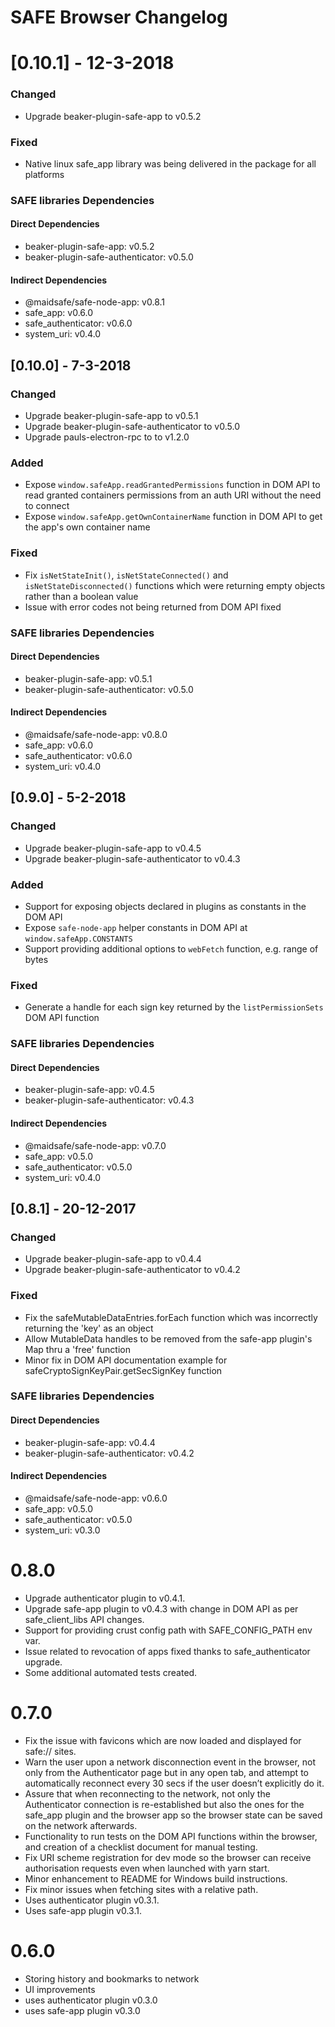 # SAFE Browser Changelog

# [0.10.1] - 12-3-2018
### Changed
- Upgrade beaker-plugin-safe-app to v0.5.2

### Fixed
- Native linux safe_app library was being delivered in the package for all platforms

### SAFE libraries Dependencies
#### Direct Dependencies
- beaker-plugin-safe-app: v0.5.2
- beaker-plugin-safe-authenticator: v0.5.0

#### Indirect Dependencies
- @maidsafe/safe-node-app: v0.8.1
- safe_app: v0.6.0
- safe_authenticator: v0.6.0
- system_uri: v0.4.0

## [0.10.0] - 7-3-2018
### Changed
- Upgrade beaker-plugin-safe-app to v0.5.1
- Upgrade beaker-plugin-safe-authenticator to v0.5.0
- Upgrade pauls-electron-rpc to to v1.2.0

### Added
- Expose `window.safeApp.readGrantedPermissions` function in DOM API to read granted containers permissions from an auth URI without the need to connect
- Expose `window.safeApp.getOwnContainerName` function in DOM API to get the app's own container name

### Fixed
- Fix `isNetStateInit()`, `isNetStateConnected()` and `isNetStateDisconnected()` functions which were returning empty objects rather than a boolean value
- Issue with error codes not being returned from DOM API fixed

### SAFE libraries Dependencies
#### Direct Dependencies
- beaker-plugin-safe-app: v0.5.1
- beaker-plugin-safe-authenticator: v0.5.0

#### Indirect Dependencies
- @maidsafe/safe-node-app: v0.8.0
- safe_app: v0.6.0
- safe_authenticator: v0.6.0
- system_uri: v0.4.0

## [0.9.0] - 5-2-2018
### Changed
- Upgrade beaker-plugin-safe-app to v0.4.5
- Upgrade beaker-plugin-safe-authenticator to v0.4.3

### Added
- Support for exposing objects declared in plugins as constants in the DOM API
- Expose `safe-node-app` helper constants in DOM API at `window.safeApp.CONSTANTS`
- Support providing additional options to `webFetch` function, e.g. range of bytes

### Fixed
- Generate a handle for each sign key returned by the `listPermissionSets` DOM API function

### SAFE libraries Dependencies
#### Direct Dependencies
- beaker-plugin-safe-app: v0.4.5
- beaker-plugin-safe-authenticator: v0.4.3

#### Indirect Dependencies
- @maidsafe/safe-node-app: v0.7.0
- safe_app: v0.5.0
- safe_authenticator: v0.5.0
- system_uri: v0.4.0

## [0.8.1] - 20-12-2017
### Changed
- Upgrade beaker-plugin-safe-app to v0.4.4
- Upgrade beaker-plugin-safe-authenticator to v0.4.2

### Fixed
- Fix the safeMutableDataEntries.forEach function which was incorrectly returning the 'key' as an object
- Allow MutableData handles to be removed from the safe-app plugin's Map thru a 'free' function
- Minor fix in DOM API documentation example for safeCryptoSignKeyPair.getSecSignKey function

### SAFE libraries Dependencies
#### Direct Dependencies
- beaker-plugin-safe-app: v0.4.4
- beaker-plugin-safe-authenticator: v0.4.2

#### Indirect Dependencies
- @maidsafe/safe-node-app: v0.6.0
- safe_app: v0.5.0
- safe_authenticator: v0.5.0
- system_uri: v0.3.0

# 0.8.0

- Upgrade authenticator plugin to v0.4.1.
- Upgrade safe-app plugin to v0.4.3 with change in DOM API as per safe_client_libs API changes.
- Support for providing crust config path with SAFE_CONFIG_PATH env var.
- Issue related to revocation of apps fixed thanks to safe_authenticator upgrade.
- Some additional automated tests created.

# 0.7.0

- Fix the issue with favicons which are now loaded and displayed for safe:// sites.
- Warn the user upon a network disconnection event in the browser, not only from the Authenticator page but in any open tab, and attempt to automatically reconnect every 30 secs if the user doesn’t explicitly do it.
- Assure that when reconnecting to the network, not only the Authenticator connection is re-established but also the ones for the safe_app plugin and the browser app so the browser state can be saved on the network afterwards.
- Functionality to run tests on the DOM API functions within the browser, and creation of a checklist document for manual testing.
- Fix URI scheme registration for dev mode so the browser can receive authorisation requests even when launched with yarn start.
- Minor enhancement to README for Windows build instructions.
- Fix minor issues when fetching sites with a relative path.
- Uses authenticator plugin v0.3.1.
- Uses safe-app plugin v0.3.1.

# 0.6.0

- Storing history and bookmarks to network
- UI improvements
- uses authenticator plugin v0.3.0
- uses safe-app plugin v0.3.0
